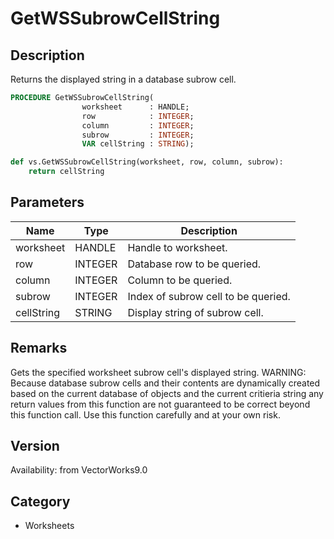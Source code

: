 # GetWSSubrowCellString

## Description
Returns the displayed string in a database subrow cell.

```pascal
PROCEDURE GetWSSubrowCellString(
				worksheet      : HANDLE;
				row            : INTEGER;
				column         : INTEGER;
				subrow         : INTEGER;
				VAR cellString : STRING);
```

```python
def vs.GetWSSubrowCellString(worksheet, row, column, subrow):
    return cellString
```

## Parameters
|Name|Type|Description|
|---|---|---|
|worksheet|HANDLE|Handle to worksheet.|
|row|INTEGER|Database row to be queried.|
|column|INTEGER|Column to be queried.|
|subrow|INTEGER|Index of subrow cell to be queried.|
|cellString|STRING|Display string of subrow cell.|

## Remarks
Gets the specified worksheet subrow cell's displayed string.
WARNING: Because database subrow cells and their contents are dynamically created based on the current database of objects and the current critieria string any return values from this function are not guaranteed to be correct beyond this function call. Use this function carefully and at your own risk.

## Version
Availability: from VectorWorks9.0

## Category
* Worksheets

